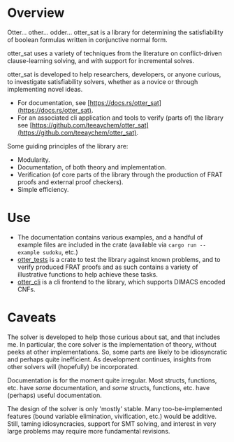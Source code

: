 # Overview

Otter… other… odder… otter_sat is a library for determining the satisfiability of boolean formulas written in conjunctive normal form.

otter_sat uses a variety of techniques from the literature on conflict-driven clause-learning solving, and with support for incremental solves.

otter_sat is developed to help researchers, developers, or anyone curious, to investigate satisfiability solvers, whether as a novice or through implementing novel ideas.

- For documentation, see [https://docs.rs/otter_sat](https://docs.rs/otter_sat).
- For an associated cli application and tools to verify (parts of) the library see [https://github.com/teeaychem/otter_sat](https://github.com/teeaychem/otter_sat).

Some guiding principles of the library are:
- Modularity.
- Documentation, of both theory and implementation.
- Verification (of core parts of the library through the production of FRAT proofs and external proof checkers).
- Simple efficiency.

# Use

- The documentation contains various examples, and a handful of example files are included in the crate (available via `cargo run --example sudoku`, etc.)
- [otter_tests](https://github.com/teeaychem/otter_sat/tree/main/otter_tests) is a crate to test the library against known problems, and to verify produced FRAT proofs and as such contains a variety of illustrative functions to help achieve these tasks.
- [otter_cli](https://github.com/teeaychem/otter_sat/tree/main/otter_cli) is a cli frontend to the library, which supports DIMACS encoded CNFs.

# Caveats

The solver is developed to help those curious about sat, and that includes me.
In particular, the core solver is the implementation of theory, without peeks at other implementations.
So, some parts are likely to be idiosyncratic and perhaps quite inefficient.
As development continues, insights from other solvers will (hopefully) be incorporated.

Documentation is for the moment quite irregular.
Most structs, functions, etc. have *some* documentation, and *some* structs, functions, etc. have (perhaps) useful documentation.

The design of the solver is only 'mostly' stable.
Many too-be-implemented features (bound variable elimination, vivification, etc.) would be additive.
Still, taming idiosyncracies, support for SMT solving, and interest in very large problems may require more fundamental revisions.
